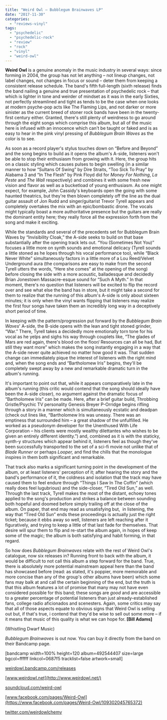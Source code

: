 ```yaml
---
title: "Weird Owl – Bubblegum Brainwaves LP"
date: "2017-11-30"
categories: 
  - "reviews-vinyl"
tags: 
  - "psychedelic"
  - "psychedelic-rock"
  - "review"
  - "rock"
  - "vinyl"
  - "weird-owl"
---
```


**Weird Owl** is a genuine anomaly in the music industry in several ways: since forming in 2004, the group has not let anything – not lineup changes, not label changes, not changes in focus or sound – deter them from keeping a consistent release schedule. The band's fifth full-length (sixth release) finds the band nailing a genuine and true presentation of psychedelic rock – that which is lighter in tone and weirder of mindset as it was in the early Sixties, not perfectly streamlined and tight as tends to be the case when one looks at modern psyche-pop acts like The Flaming Lips, and not darker or more sinister as the current breed of stoner rock bands have been in the twenty-first century either. Granted, there's still plenty of weirdness to go around through the eight songs which comprise this album, but all of the music here is infused with an innocence which can't be taught or faked and is as easy to hear in the pink vinyl pressing of _Bubblegum Brain Waves_ as the color is to see.

As soon as a record player's stylus touches down on “Before and Beyond” and the song begins to build as it opens the album's A-side, listeners won't be able to stop their enthusiasm from growing with it. Here, the group hits on a classic styling which causes pulses to begin swelling (in a similar manner to how “Sultans Of Swing” by Dire Straits, “Too Sick To Pray” by Alabama 3 and “In The Flesh” by Pink Floyd did for _Money For Nothing_, _La Peste_ and _The Wall_ respectively) and combines it with some fresh new vision and flavor as well as a bucketload of young enthusiasm. As one might expect, for example, John Cassidy's keyboards open the going with some haunted theatrics, but they're then blown completely off the line as the dual guitar assault of Jon Rudd and singer/guitarist Trevor Tyrell appears and completely overtakes the mix with an epic/bombastic drone. The vocals might typically boast a more authoritative presence but the guitars are really the dominant entity here; they really force all the expression forth from the song and make it exciting.

While the standards and several of the precedents set for Bubblegum Brain Waves by “Invisibility Cloak,” the A-side seeks to build on that base substantially after the opening track lets out. “You (Sometimes Not You)” focuses a little more on synth sounds and emotional delicacy (Tyrell sounds a little stoned as he lopes through his vocal performance too), while “Black Never White” simultaneously factors in a little more of a Lou Reed/Velvet Underground aura (the comparisons are easy to make from the second Tyrell utters the words, “Here she comes” at the opening of the song) before closing the side with a more acoustic, balladesque and decidedly Brian Jonestown Massacre-esque sound for “Such A Myth.” In that moment, there's no question that listeners will be excited to flip the record over and see what else the band has in store, but it might take a second for them to realize that the running of this album's A-side is only about sixteen minutes; it is only when the vinyl wants flipping that listeners may realize the first four songs have taken them an incredibly long way in a deceptively short period of time.

In keeping with the pattern/progression put forward by the _Bubblegum Brain Waves_' A-side, the B-side opens with the lean and tight stoned grinder, “War.” There, Tyrell takes a decidedly more emotionally torn tone for his vocal as he yelps and sighs his way through couplets like, “The glades of Mars are red again, there's blood on the floor/ Resources can all be had, But still they want more” which makes the song instantly engaging in a way that the A-side never quite achieved no matter how good it was. That sudden change can immediately pique the interest of listeners with the right mind and, when the song ends and “Bartholomew Iris” begins, they'll be completely swept away by a new and remarkable dramatic turn in the album's running.

It's important to point out that, while it appears comparatively late in the album's running (this critic would contend that the song should ideally have been the A-side closer), no argument against the dramatic focus of “Bartholomew Iris” can be made. Here, after a brief guitar build, Throbbing Gristle/Psychic TV personality Genesis Breyer P-Orridge begins rifling through a story in a manner which is simultaneously ecstatic and deadpan (check out lines like, “Bartholomew Iris was uneasy. There was an emptiness that surrounded him – a great shadow of the unfulfilled. He worked as a pseudonym developer for the Unenthused With Life Corporation – his clients were mostly wealthy dilettantes who wishes to be given an entirely different identity.”) and, combined as it is with the staticky, synth-y structures which appear behind it, listeners feel as though they've been successfully transported to the set of a sci-fi movie not unlike that of _Blade Runner_ or perhaps _Looper,_ and find the chills that the monologue inspires in them both significant and remarkable.

That track also marks a significant turning point in the development of the album, or at least listeners' perception of it; after hearing the story and the band's performance of it, the coldness and isolation that the track may have caused them to feel endure through “Things I Saw In The Coffin” (which really does feel lugubrious) and the side-closer, “Tired Old Sun,” as well. Through the last track, Tyrell makes the most of the distant, echoey tones applied to the song's production and strikes a balance between sounding both hopeful and doomed before simply trailing off at the close of the album. On paper, that end may read as unsatisfying but,  in listening, the way that “Tired Old Sun” ends these proceedings is actually just the right ticket; because it ebbs away so well, listeners are left reaching after it figuratively, and trying to keep a little of that last fade for themselves. That desire will spur them to flip and re-start the album again, in hopes of keep some of the magic; the album is both satisfying and habit forming, in that regard.

So how does _Bubblegum Brainwaves_ relate with the rest of Weird Owl's catalogue, now six releases in? Running front to back with the album, it would be difficult to not call this album a step forward for the band. True, there is absolutely more potential mainstream appeal here than the band has showcased before (read: as stated, it's poppier, more memorable and more concise than any of the group's other albums have been) which some fans may balk at and call the certain beginning of the end, but the truth is that this album features a lot of promise that many may not have even considered possible for this band; these songs are _good_ and are accessible to a greater percentage of potential listeners than just already-established fans, college radio aficionados and scenesters. Again, some critics may say that all of those aspects equate to obvious signs that Weird Owl is selling out but, if that's true, i contend that they'd be wise to sell out some more – if it means that music of this quality is what we can hope for. **\[Bill Adams\]**

(Whistling Dwarf Music)

_Bubblegum Brainwaves_ is out now. You can buy it directly from the band on their Bandcamp page.

\[bandcamp width=100% height=120 album=492544407 size=large bgcol=ffffff linkcol=0687f5 tracklist=false artwork=small\]

[weirdowl.bandcamp.com/releases](https://weirdowl.bandcamp.com/releases)

[www.weirdowl.net](http://www.weirdowl.net/)

[soundcloud.com/weird-owl](https://soundcloud.com/weird-owl)

[www.facebook.com/pages/Weird-Owl](https://www.facebook.com/pages/Weird-Owl/109302045765372)

[twitter.com/weirdowlchemy](https://twitter.com/weirdowlchemy?lang=en)
